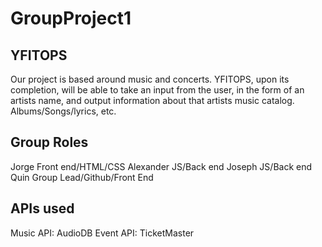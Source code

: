# GroupProject1

## YFITOPS

Our project is based around music and concerts. YFITOPS, upon its completion, will be able to take an input from the user, in the form of an artists name, and output information about that artists music catalog. Albums/Songs/lyrics, etc.

## Group Roles

Jorge Front end/HTML/CSS
Alexander JS/Back end
Joseph JS/Back end
Quin Group Lead/Github/Front End

## APIs used

Music API: AudioDB
Event API: TicketMaster